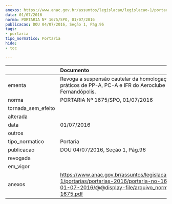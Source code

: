 ```yaml
---
anexos: https://www.anac.gov.br/assuntos/legislacao/legislacao-1/portarias/portarias-2016/portaria-no-1675-spo-01-07-2016/@@display-file/arquivo_norma/PA2016-1675.pdf
data: 01/07/2016
norma: PORTARIA Nº 1675/SPO, 01/07/2016
publicacao: DOU 04/07/2016, Seção 1, Pág.96
tags:
- portaria
tipo_normatico: Portaria
hide: 
- toc 
 
---
```


|                    | Documento                                                                                                                                                      |
|:-------------------|:---------------------------------------------------------------------------------------------------------------------------------------------------------------|
| ementa             | Revoga a suspensão cautelar da homologação de cursos práticos de PP-A, PC-A e IFR do Aeroclube de Fernandópolis.                                               |
| norma              | PORTARIA Nº 1675/SPO, 01/07/2016                                                                                                                               |
| tornada_sem_efeito |                                                                                                                                                                |
| alterada           |                                                                                                                                                                |
| data               | 01/07/2016                                                                                                                                                     |
| outros             |                                                                                                                                                                |
| tipo_normatico     | Portaria                                                                                                                                                       |
| publicacao         | DOU 04/07/2016, Seção 1, Pág.96                                                                                                                                |
| revogada           |                                                                                                                                                                |
| em_vigor           |                                                                                                                                                                |
| anexos             | https://www.anac.gov.br/assuntos/legislacao/legislacao-1/portarias/portarias-2016/portaria-no-1675-spo-01-07-2016/@@display-file/arquivo_norma/PA2016-1675.pdf |